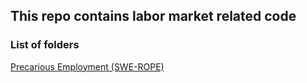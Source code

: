 ## This repo contains labor market related code


### List of folders
[Precarious Employment (SWE-ROPE)](https://github.com/Laborocto/labor-market/tree/main/precarious-employment)

